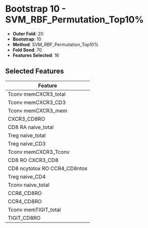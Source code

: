 # Bootstrap 10 - SVM_RBF_Permutation_Top10%

- **Outer Fold**: 20
- **Bootstrap**: 10
- **Method**: SVM_RBF_Permutation_Top10%
- **Fold Seed**: 70
- **Features Selected**: 16

## Selected Features

| Feature |
|---------|
| Tconv memCXCR3_total |
| Tconv memCXCR3_CD3 |
| Tconv memCXCR3_mem |
| CXCR3_CD8RO |
| CD8 RA naive_total |
| Treg naive_total |
| Treg naive_CD3 |
| Tconv memCXCR3_Tconv |
| CD8 RO CXCR3_CD8 |
| CD8 ncytotox RO CCR4_CD8ntox |
| Treg naive_CD4 |
| Tconv naive_total |
| CCR6_CD8RO |
| CCR4_CD8RO |
| Tconv memTIGIT_total |
| TIGIT_CD8RO |
